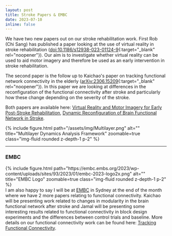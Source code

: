```yaml
---
layout: post
title: Stroke Papers & EMBC
date: 2023-07-10
inline: false
---
```


We have two new papers out on our stroke rehabilitation work. First Rob (Chi Sang) has published a paper looking at the use of virtual reality in stroke rehabilitation ([doi:10.1186/s12938-023-01124-9](http://doi.org/10.1186/s12938-023-01124-9){:target="_blank" rel="noopener"}). Our aim is to investigate whether virtual reality can be used to aid motor imagery and therefore be used as an early intervention in stroke rehabilitation.  

The second paper is the follow up to Kaichao's paper on tracking functional network connectivity in the elderly ([arXiv:2306.15209](http://arxiv.org/abs/2306.15209){:target="_blank" rel="noopener"}). In this paper we are looking at differences in the reconfiguration of the functional connectivity after stroke and particularly how these change depending on the severity of the stroke.

Both papers are available here: [Virtual Reality and Motor Imagery for Early Post-Stroke Rehabilitation](../../assets/pdf/2023_BioMed.pdf), [Dynamic Reconfiguration of Brain Functional Network in Stroke](../../assets/pdf/2024_JBHI.pdf).

<div class="row justify-content-center">
  <div class="col-sm-8 mt-3 mt-md-0">
    {% include figure.html path="/assets/img/Multilayer.png" alt="" title="Multilayer Dynamics Analysis Framework" zoomable=true class="img-fluid rounded z-depth-1 p-2" %}
  </div>
</div>

---
### EMBC

<div class="row justify-content-center">
  <div class="col-sm-3 mt-3 mt-md-0">
    {% include figure.html path="https://embc.embs.org/2023/wp-content/uploads/sites/93/2023/01/embc-2023-logo2x.png" alt="" title="EMBC Logo" zoomable=true class="img-fluid rounded z-depth-1 p-2" %}
  </div>
  <div class="col-sm-9 mt-3 mt-md-0">
    I am also happy to say I will be at <a href="https://embc.embs.org" target="_blank" rel="noopener">EMBC</a>  in Sydney at the end of the month where we have 2 more papers relating to functional connectivity. Kaichao will be presenting work related to changes in modularity in the brain functional network after stroke and Jamal will be presenting some interesting results related to functional connectivity in block design experiments and the differences between control trials and baseline. More details on our functional connectivity work can be found here: <a href="../../research/functionalconnectivity/">Tracking Functional Connectivity</a>.
  </div>
</div>
